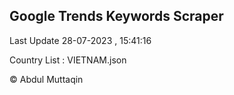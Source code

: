 

## Google Trends Keywords Scraper 
 
Last Update 28-07-2023 , 15:41:16

Country List :
VIETNAM.json



© Abdul Muttaqin 
